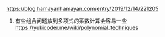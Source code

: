https://blog.hamayanhamayan.com/entry/2019/12/14/221205

1. 有些组合问题放到多项式的系数计算会容易一些
   https://yukicoder.me/wiki/polynomial_techniques
